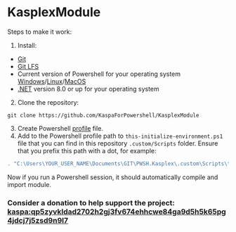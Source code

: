 # KasplexModule

Steps to make it work:
1. Install:
- [Git](https://git-scm.com/)
- [Git LFS](https://git-lfs.github.com/)
- Current version of Powershell for your operating system [Windows](https://learn.microsoft.com/en-us/powershell/scripting/install/installing-powershell-on-windows)/[Linux](https://learn.microsoft.com/en-us/powershell/scripting/install/installing-powershell-on-linux)/[MacOS](https://learn.microsoft.com/en-us/powershell/scripting/install/installing-powershell-on-macos)
- [.NET](https://dotnet.microsoft.com/en-us/download/dotnet) version 8.0 or up for your operating system
2. Clone the repository: 
```git
git clone https://github.com/KaspaForPowershell/KasplexModule
```
3. Create Powershell [profile](https://learn.microsoft.com/en-us/powershell/module/microsoft.powershell.core/about/about_profiles) file.
4. Add to the Powershell profile path to `this-initialize-environment.ps1` file that you can find in this repository `.custom/Scripts` folder. Ensure that you prefix this path with a dot, for example:   
```powershell
. "C:\Users\YOUR_USER_NAME\Documents\GIT\PWSH.Kasplex\.custom\Scripts\this-initialize-environment.ps1"
```

Now if you run a Powershell session, it should automatically compile and import module.

### Consider a donation to help support the project: [kaspa:qp5zyvkldad2702h2gj3fv674ehhcwe84ga9d5h5k65pg4jdcj7j5zsd9n9l7](https://www.kas.fyi/address/kaspa:qp5zyvkldad2702h2gj3fv674ehhcwe84ga9d5h5k65pg4jdcj7j5zsd9n9l7)
